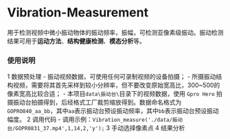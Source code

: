 # Vibration-Measurement

用于检测视频中微小振动物体的振动频率，振幅，可检测亚像素级振动。振动检测结果可用于**运动方法**、**结构健康检测**、**模态分析**等。

### 使用说明
1 数据预处理
    - 振动视频数据，可使用任何可录制视频的设备拍摄；
    - 所摄振动结构视频，需要将其首先采样到较小分辨率，但不要改变原始宽高比，300~500的像素宽高比较合适；
    - 本项目`data\振动台\`目录下的视频数据，使用 `Gpro Hero` 拍摄振动台拍摄得到，后经格式工厂裁剪缩放得到。数据命名格式为`GOPRO840_aa_bb`，其中`aa`表示振动台预设振动频率，其中`bb`表示振动台预设振动幅度。
2 调用代码
    - 调用示例：`Vibration_measure('./data/振动台/GOPR0831_37.mp4',1,14,2,'y');`
3 手动选择像素点
4 结果分析


